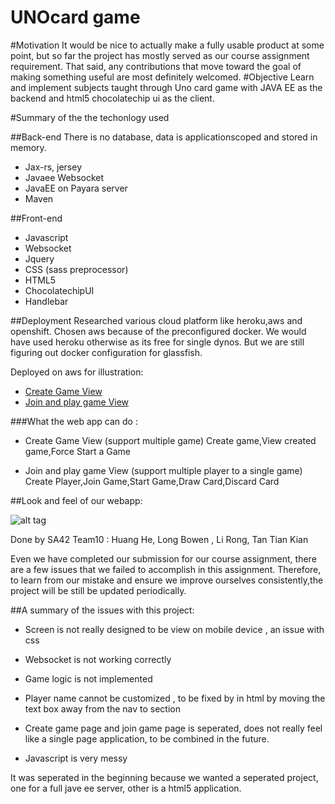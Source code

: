 # UNOcard game 

#Motivation
It would be nice to actually make a fully usable product at some point, but so far the project has mostly served as our course assignment requirement. That said, any contributions that move toward the goal of making something useful are most definitely welcomed.
#Objective 
Learn and implement subjects taught through Uno card game with JAVA EE as the backend and html5 chocolatechip ui as the client. 

#Summary of the the techonlogy used

##Back-end
There is no database, data is applicationscoped and stored in memory.
* Jax-rs, jersey
* Javaee Websocket
* JavaEE on Payara server
* Maven

##Front-end
* Javascript
* Websocket
* Jquery
* CSS (sass preprocessor)
* HTML5
* ChocolatechipUI
* Handlebar

##Deployment
Researched various cloud platform like heroku,aws and openshift.
Chosen aws because of the preconfigured docker. We would have used heroku otherwise as its free for single dynos. But we are still figuring out docker configuration for glassfish.

Deployed on aws for illustration:
* [Create Game View](http://default-environment.c7kwpuxtai.us-west-2.elasticbeanstalk.com/CreateGame.html)
* [Join and play game View](http://default-environment.c7kwpuxtai.us-west-2.elasticbeanstalk.com/PlayerView.html)

###What the web app can do :

* Create Game View (support multiple game)
Create game,View created game,Force Start a Game

* Join and play game View (support multiple player to a single game)
Create Player,Join Game,Start Game,Draw Card,Discard Card


##Look and feel of our webapp:


![alt tag](http://i.imgur.com/4BKYdiw.png?1)

Done by SA42 Team10 : Huang He, Long Bowen , Li Rong, Tan Tian Kian

Even we have completed our submission for our course assignment, there are a few issues that we failed to accomplish in this assignment.
Therefore, to learn from our mistake and ensure we improve ourselves consistently,the project will be still be updated periodically.

##A summary of the issues with this project:

* Screen is not really designed to be view on mobile device , an issue with css
* Websocket is not working correctly

* Game logic is not implemented

* Player name cannot be customized , to be fixed by in html by moving the text box away from the nav to section

* Create game page and join game page is seperated, does not really feel like a single page application, to be combined in the future.

* Javascript is very messy

It was seperated in the beginning because we wanted a seperated project, one for a full jave ee server, other is a html5 application. 

